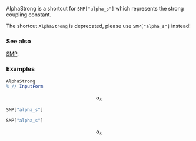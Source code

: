 AlphaStrong  is a shortcut for `SMP["alpha_s"]` which represents the strong coupling constant.

The shortcut `AlphaStrong` is deprecated, please use `SMP["alpha_s"]` instead!

### See also

[SMP](SMP).

### Examples

```mathematica
AlphaStrong
% // InputForm
```

$$\alpha _s$$

```mathematica
SMP["alpha_s"]
```

```mathematica
SMP["alpha_s"]
```

$$\alpha _s$$